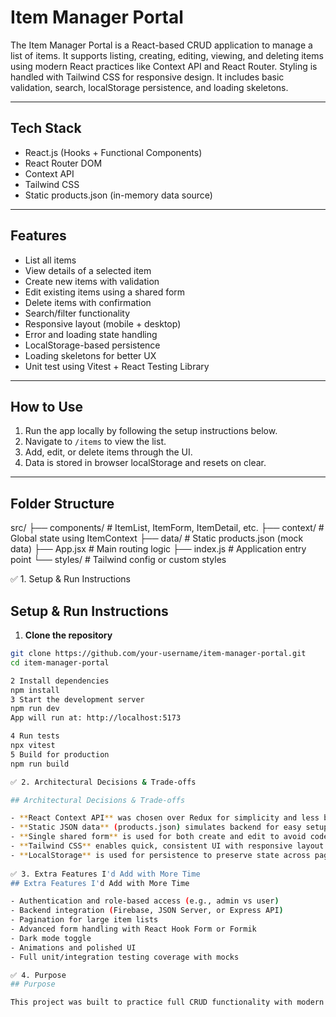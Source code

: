 # Item Manager Portal

The Item Manager Portal is a React-based CRUD application to manage a list of items. It supports listing, creating, editing, viewing, and deleting items using modern React practices like Context API and React Router. Styling is handled with Tailwind CSS for responsive design. It includes basic validation, search, localStorage persistence, and loading skeletons.

---

## Tech Stack

- React.js (Hooks + Functional Components)
- React Router DOM
- Context API
- Tailwind CSS
- Static products.json (in-memory data source)

---

## Features

- List all items
- View details of a selected item
- Create new items with validation
- Edit existing items using a shared form
- Delete items with confirmation
- Search/filter functionality
- Responsive layout (mobile + desktop)
- Error and loading state handling
- LocalStorage-based persistence
- Loading skeletons for better UX
- Unit test using Vitest + React Testing Library

---

## How to Use

1. Run the app locally by following the setup instructions below.
2. Navigate to `/items` to view the list.
3. Add, edit, or delete items through the UI.
4. Data is stored in browser localStorage and resets on clear.

---

## Folder Structure

src/
├── components/ # ItemList, ItemForm, ItemDetail, etc.
├── context/ # Global state using ItemContext
├── data/ # Static products.json (mock data)
├── App.jsx # Main routing logic
├── index.js # Application entry point
└── styles/ # Tailwind config or custom styles


✅ 1. Setup & Run Instructions
## Setup & Run Instructions

1. **Clone the repository**
```bash
git clone https://github.com/your-username/item-manager-portal.git
cd item-manager-portal

2 Install dependencies
npm install
3 Start the development server
npm run dev
App will run at: http://localhost:5173

4 Run tests
npx vitest
5 Build for production
npm run build

✅ 2. Architectural Decisions & Trade-offs

## Architectural Decisions & Trade-offs

- **React Context API** was chosen over Redux for simplicity and less boilerplate in global state management.
- **Static JSON data** (products.json) simulates backend for easy setup and demo.
- **Single shared form** is used for both create and edit to avoid code duplication.
- **Tailwind CSS** enables quick, consistent UI with responsive layout.
- **LocalStorage** is used for persistence to preserve state across page reloads.
 
✅ 3. Extra Features I'd Add with More Time
## Extra Features I'd Add with More Time

- Authentication and role-based access (e.g., admin vs user)
- Backend integration (Firebase, JSON Server, or Express API)
- Pagination for large item lists
- Advanced form handling with React Hook Form or Formik
- Dark mode toggle
- Animations and polished UI
- Full unit/integration testing coverage with mocks

✅ 4. Purpose
## Purpose

This project was built to practice full CRUD functionality with modern React tools and demonstrate practical frontend development skills. It serves as a base template for small-to-medium scale data-driven React apps.



